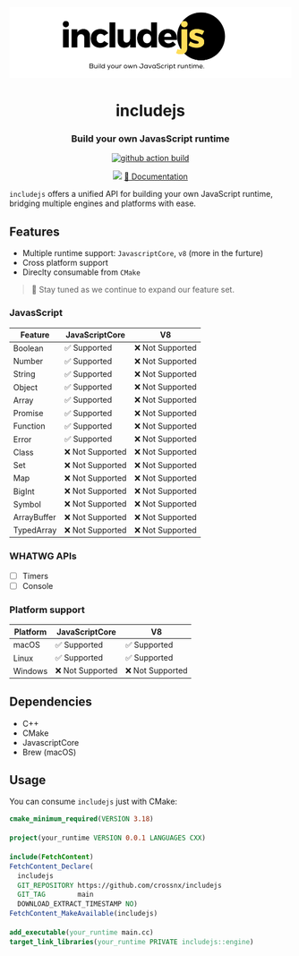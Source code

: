 <p align="center"><img src="./assets/banner.png" alt="includejs logo"/></p>
<h1 align="center">includejs</h1>
<h3 align="center">Build your own JavasScript runtime</h3>
<p align="center">
  <a href="https://github.com/crossnx/includejs/actions/workflows/ci.yml"><img src="https://github.com/crossnx/includejs/actions/workflows/ci.yml/badge.svg" alt="github action build"></a>
</p>

<p align="center">
    <img referrerpolicy="no-referrer-when-downgrade" src="https://static.scarf.sh/a.png?x-pxid=8107db3b-fcee-4af8-81f0-14e29ec04430" />
    <a href="www.includejs.org/">📖 Documentation</a>
</p>

`includejs` offers a unified API for building your own JavaScript runtime, bridging multiple engines and platforms with ease.

## Features

- Multiple runtime support: `JavascriptCore`, `v8` (more in the furture)
- Cross platform support
- Direclty consumable from `CMake`

> 🤙 Stay tuned as we continue to expand our feature set.

### JavasScript

| Feature        | JavaScriptCore    | V8               |
|----------------|-------------------|------------------|
| Boolean        | ✅ Supported      | ❌ Not Supported |
| Number         | ✅ Supported      | ❌ Not Supported |
| String         | ✅ Supported      | ❌ Not Supported |
| Object         | ✅ Supported      | ❌ Not Supported |
| Array          | ✅ Supported      | ❌ Not Supported |
| Promise        | ✅ Supported      | ❌ Not Supported |
| Function       | ✅ Supported      | ❌ Not Supported |
| Error          | ✅ Supported      | ❌ Not Supported |
| Class          | ❌ Not Supported  | ❌ Not Supported |
| Set            | ❌ Not Supported  | ❌ Not Supported |
| Map            | ❌ Not Supported  | ❌ Not Supported |
| BigInt         | ❌ Not Supported  | ❌ Not Supported |
| Symbol         | ❌ Not Supported  | ❌ Not Supported |
| ArrayBuffer    | ❌ Not Supported  | ❌ Not Supported |
| TypedArray     | ❌ Not Supported  | ❌ Not Supported |

### WHATWG APIs

- [ ] Timers
- [ ] Console

### Platform support

| Platform  | JavaScriptCore    | V8               |
|-----------|-------------------|------------------|
| macOS     | ✅ Supported      | ✅ Supported     |
| Linux     | ✅ Supported      | ✅ Supported     |
| Windows   | ❌ Not Supported  | ❌ Not Supported |

## Dependencies

- C++
- CMake
- JavascriptCore
- Brew (macOS)

## Usage

You can consume `includejs` just with CMake:

```cmake
cmake_minimum_required(VERSION 3.18)

project(your_runtime VERSION 0.0.1 LANGUAGES CXX)

include(FetchContent)
FetchContent_Declare(
  includejs
  GIT_REPOSITORY https://github.com/crossnx/includejs
  GIT_TAG        main
  DOWNLOAD_EXTRACT_TIMESTAMP NO)
FetchContent_MakeAvailable(includejs)

add_executable(your_runtime main.cc)
target_link_libraries(your_runtime PRIVATE includejs::engine)
```

